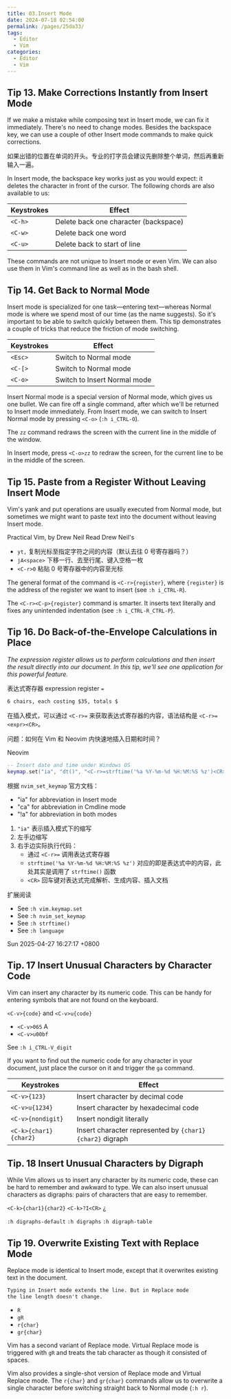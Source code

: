 ```yaml
---
title: 03.Insert Mode
date: 2024-07-18 02:54:00
permalink: /pages/25da33/
tags:
  - Editor
  - Vim
categories:
  - Editor
  - Vim
---
```


## Tip 13. Make Corrections Instantly from Insert Mode

If we make a mistake while composing text in Insert mode, we can fix it immediately. There's no need to change modes. Besides the backspace key, we can use a couple of other Insert mode commands to make quick corrections.

如果出错的位置在单词的开头。专业的打字员会建议先删除整个单词，然后再重新输入一遍。

In Insert mode, the backspace key works just as you would expect: it deletes the character in front of the cursor. The following chords are also available to us:

| Keystrokes | Effect                                |
| ---------- | ------------------------------------- |
| `<C-h>`    | Delete back one character (backspace) |
| `<C-w>`    | Delete back one word                  |
| `<C-u>`    | Delete back to start of line          |

These commands are not unique to Insert mode or even Vim. We can also use them in Vim's command line as well as in the bash shell.

## Tip 14. Get Back to Normal Mode

Insert mode is specialized for one task—entering text—whereas Normal mode is where we spend most of our time (as the name suggests). So it's important to be able to switch quickly between them. This tip demonstrates a couple of tricks that reduce the friction of mode switching.

| Keystrokes | Effect                       |
| ---------- | ---------------------------- |
| `<Esc>`    | Switch to Normal mode        |
| `<C-[>`    | Switch to Normal mode        |
| `<C-o>`    | Switch to Insert Normal mode |

Insert Normal mode is a special version of Normal mode, which gives us one bullet. We can fire off a single command, after which we'll be returned to Insert mode immediately. From Insert mode, we can switch to Insert Normal mode by pressing `<C-o>` (`:h i_CTRL-O`).

The `zz` command redraws the screen with the current line in the middle of the window.

In Insert mode, press `<C-o>zz` to redraw the screen, for the current line to be in the middle of the screen.

## Tip 15. Paste from a Register Without Leaving Insert Mode

Vim's yank and put operations are usually executed from Normal mode, but sometimes we might want to paste text into the document without leaving Insert mode.

Practical Vim, by Drew Neil
Read Drew Neil's

- `yt,` 复制光标至指定字符之间的内容（默认去往 0 号寄存器吗？）
- `jA<space>` 下移一行、去至行尾、键入空格一枚
- `<C-r>0` 粘贴 0 号寄存器中的内容至光标

The general format of the command is `<C-r>{register}`, where `{register}` is the address of the register we want to insert (see `:h i_CTRL-R`).

The `<C-r><C-p>{register}` command is smarter. It inserts text literally and fixes any unintended indentation (see `:h i_CTRL-R_CTRL-P`).

## Tip 16. Do Back-of-the-Envelope Calculations in Place

_The expression register allows us to perform calculations and then insert the result directly into our document. In this tip, we'll see one application for this powerful feature._

表达式寄存器 expression register `=`

```md
6 chairs, each costing $35, totals $
```

在插入模式，可以通过 `<C-r>=` 来获取表达式寄存器的内容，语法结构是 `<C-r>=<expr><CR>`。

问题：如何在 Vim 和 Neovim 内快速地插入日期和时间？

Neovim

```lua
-- Insert date and time under Windows OS
keymap.set("ia", "dt()", "<C-r>=strftime('%a %Y-%m-%d %H:%M:%S %z')<CR>")
```

根据 `nvim_set_keymap` 官方文档：

- "ia" for abbreviation in Insert mode
- "ca" for abbreviation in Cmdline mode
- "!a" for abbreviation in both modes

1. `"ia"` 表示插入模式下的缩写
2. 左手边缩写
3. 右手边实际执行代码：
   - 通过 `<C-r>=` 调用表达式寄存器
   - `strftime('%a %Y-%m-%d %H:%M:%S %z')` 对应的即是表达式中的内容，此处其实是调用了 `strftime()` 函数
   - `<CR>` 回车键对表达式完成解析、生成内容、插入文档

扩展阅读

- See `:h vim.keymap.set`
- See `:h nvim_set_keymap`
- See `:h strftime()`
- See `:h language`

Sun 2025-04-27 16:27:17 +0800

## Tip. 17 Insert Unusual Characters by Character Code

Vim can insert any character by its numeric code. This can be handy for entering symbols that are not found on the keyboard.

`<C-v>{code}` and `<C-v>u{code}`

- `<C-v>065` A
- `<C-v>u00bf`

See `:h i_CTRL-V_digit`

If you want to find out the numeric code for any character in your document, just place the cursor on it and trigger the `ga` command.

| Keystrokes            | Effect                                                   |
| --------------------- | -------------------------------------------------------- |
| `<C-v>{123}`          | Insert character by decimal code                         |
| `<C-v>u{1234}`        | Insert character by hexadecimal code                     |
| `<C-v>{nondigit}`     | Insert nondigit literally                                |
| `<C-k>{char1}{char2}` | Insert character represented by `{char1}{char2}` digraph |

## Tip. 18 Insert Unusual Characters by Digraph

While Vim allows us to insert any character by its numeric code, these can be hard to remember and awkward to type. We can also insert unusual characters as digraphs: pairs of characters that are easy to remember.

`<C-k>{char1}{char2}`
`<C-k>?I<CR>` ¿

`:h digraphs-default`
`:h digraphs`
`:h digraph-table`

## Tip 19. Overwrite Existing Text with Replace Mode

Replace mode is identical to Insert mode, except that it overwrites existing text in the document.

```md
Typing in Insert mode extends the line. But in Replace mode
the line length doesn't change.
```

- `R`
- `gR`
- `r{char}`
- `gr{char}`

Vim has a second variant of Replace mode. Virtual Replace mode is triggered with `gR` and treats the tab character as though it consisted of spaces.

Vim also provides a single-shot version of Replace mode and Virtual Replace mode. The `r{char}` and `gr{char}` commands allow us to overwrite a single character before switching straight back to Normal mode (`:h r`).
